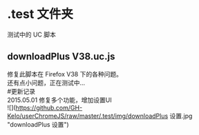  .test 文件夹   
===================================  
测试中的 UC 脚本

downloadPlus V38.uc.js
----------------------------------- 
修复此脚本在 Firefox V38 下的各种问题。  
还有点小问题，正在测试中...  
#更新记录  
2015.05.01 修复多个功能，增加设置UI  
![](https://github.com/GH-Kelo/userChromeJS/raw/master/.test/img/downloadPlus 设置.jpg "downloadPlus 设置")  

